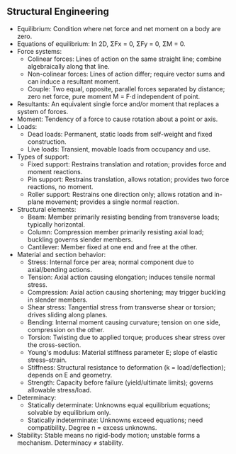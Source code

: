 <!--
title: Structural Engineering
tags: [structures, statics]
-->

## Structural Engineering

- Equilibrium: Condition where net force and net moment on a body are zero.
- Equations of equilibrium: In 2D, ΣFx = 0, ΣFy = 0, ΣM = 0.
- Force systems:
  - Colinear forces: Lines of action on the same straight line; combine algebraically along that line.
  - Non-colinear forces: Lines of action differ; require vector sums and can induce a resultant moment.
  - Couple: Two equal, opposite, parallel forces separated by distance; zero net force, pure moment M = F·d independent of point.
- Resultants: An equivalent single force and/or moment that replaces a system of forces.
- Moment: Tendency of a force to cause rotation about a point or axis.
- Loads:
  - Dead loads: Permanent, static loads from self-weight and fixed construction.
  - Live loads: Transient, movable loads from occupancy and use.
- Types of support:
  - Fixed support: Restrains translation and rotation; provides force and moment reactions.
  - Pin support: Restrains translation, allows rotation; provides two force reactions, no moment.
  - Roller support: Restrains one direction only; allows rotation and in-plane movement; provides a single normal reaction.
- Structural elements:
  - Beam: Member primarily resisting bending from transverse loads; typically horizontal.
  - Column: Compression member primarily resisting axial load; buckling governs slender members.
  - Cantilever: Member fixed at one end and free at the other.
- Material and section behavior:
  - Stress: Internal force per area; normal component due to axial/bending actions.
  - Tension: Axial action causing elongation; induces tensile normal stress.
  - Compression: Axial action causing shortening; may trigger buckling in slender members.
  - Shear stress: Tangential stress from transverse shear or torsion; drives sliding along planes.
  - Bending: Internal moment causing curvature; tension on one side, compression on the other.
  - Torsion: Twisting due to applied torque; produces shear stress over the cross-section.
  - Young's modulus: Material stiffness parameter E; slope of elastic stress–strain.
  - Stiffness: Structural resistance to deformation (k = load/deflection); depends on E and geometry.
  - Strength: Capacity before failure (yield/ultimate limits); governs allowable stress/load.
- Determinacy:
  - Statically determinate: Unknowns equal equilibrium equations; solvable by equilibrium only.
  - Statically indeterminate: Unknowns exceed equations; need compatibility. Degree n = excess unknowns.
- Stability: Stable means no rigid-body motion; unstable forms a mechanism. Determinacy ≠ stability.
